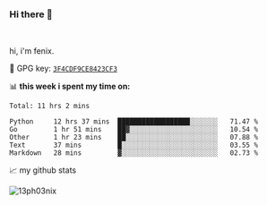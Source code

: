 ### Hi there 👋

<br />

hi, i'm fenix.

:key: GPG key: [`3F4CDF9CE8423CF3`](https://github.com/13ph03nix.gpg)


📊 **this week i spent my time on:**
<!--START_SECTION:waka-->
```text
Total: 11 hrs 2 mins

Python     12 hrs 37 mins  ██████████████████░░░░░░░   71.47 % 
Go         1 hr 51 mins    ██▓░░░░░░░░░░░░░░░░░░░░░░   10.54 % 
Other      1 hr 23 mins    ██░░░░░░░░░░░░░░░░░░░░░░░   07.88 % 
Text       37 mins         █░░░░░░░░░░░░░░░░░░░░░░░░   03.55 % 
Markdown   28 mins         ▓░░░░░░░░░░░░░░░░░░░░░░░░   02.73 % 
```
<!--END_SECTION:waka-->


📈 my github stats

<a>
<img align="center" src="https://github-readme-stats.vercel.app/api?username=13ph03nix&show_icons=true&hide=stars&theme=blueberry" alt="13ph03nix" />
</a>
